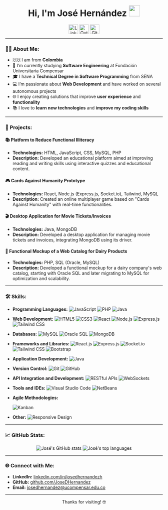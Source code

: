 
<h1 align="center"><b>Hi, I'm José Hernández</b> <img src="https://media.giphy.com/media/hvRJCLFzcasrR4ia7z/giphy.gif" width="35"></h1>


<div>
    <p align="center">
      <a href="https://linkedin.com/in/josedhernandezh" target="blank"><img align="center"
         src="https://img.shields.io/badge/linkedin-%231DA1F2.svg?style=for-the-badge&logo=linkedin&logoColor=white"
         alt="LinkedIn" height="30"/></a>
      <a href="mailto:josedhernandez@ucompensar.edu.co" target="blank"><img align="center" src="https://img.shields.io/badge/outlook-0078D4.svg?style=for-the-badge&logo=microsoft-outlook&logoColor=white" alt="Outlook" height="30"/></a>
      <a href="https://github.com/JoseDHernandez" target="blank"><img align="center"
         src="https://img.shields.io/badge/github-181717.svg?style=for-the-badge&logo=github&logoColor=white"
         alt="GitHub" height="30"/></a>
    </p>
</div>


---

### 👨‍💻 About Me:
- 🇨🇴 I am from **Colombia**
- 🌱 I’m currently studying **Software Engineering** at Fundación Universitaria Compensar
- 🎓 I have a **Technical Degree in Software Programming** from SENA
- 💻 I’m passionate about **Web Development** and have worked on several autonomous projects
- 🌐 I enjoy creating solutions that improve **user experience** and **functionality**
- 📚 I love to **learn new technologies** and **improve my coding skills**

---

### 🚀 Projects:

#### **📚 Platform to Reduce Functional Illiteracy**
- **Technologies:** HTML, JavaScript, CSS, MySQL, PHP
- **Description:** Developed an educational platform aimed at improving reading and writing skills using interactive quizzes and educational content.

#### **🎮 Cards Against Humanity Prototype**
- **Technologies:** React, Node.js (Express.js, Socket.io), Tailwind, MySQL
- **Description:** Created an online multiplayer game based on "Cards Against Humanity" with real-time functionalities.

#### **🎬 Desktop Application for Movie Tickets/Invoices**
- **Technologies:** Java, MongoDB
- **Description:** Developed a desktop application for managing movie tickets and invoices, integrating MongoDB using its driver.

#### **🛒 Functional Mockup of a Web Catalog for Dairy Products**
- **Technologies:** PHP, SQL (Oracle, MySQL)
- **Description:** Developed a functional mockup for a dairy company's web catalog, starting with Oracle SQL and later migrating to MySQL for optimization and scalability.

---

### 🛠️ Skills:

- **Programming Languages:** 
  ![JavaScript](https://img.shields.io/badge/-JavaScript-F7DF1E?style=for-the-badge&logo=javascript&logoColor=black)
  ![PHP](https://img.shields.io/badge/-PHP-777BB4?style=for-the-badge&logo=php&logoColor=white)
  ![Java](https://img.shields.io/badge/-Java-007396?style=for-the-badge&logo=java&logoColor=white)
- **Web Development:** 
  ![HTML5](https://img.shields.io/badge/-HTML5-E34F26?style=for-the-badge&logo=html5&logoColor=white)
  ![CSS3](https://img.shields.io/badge/-CSS3-1572B6?style=for-the-badge&logo=css3&logoColor=white)
  ![React](https://img.shields.io/badge/-React-61DAFB?style=for-the-badge&logo=react&logoColor=black)
  ![Node.js](https://img.shields.io/badge/-Node.js-339933?style=for-the-badge&logo=nodedotjs&logoColor=white)
  ![Express.js](https://img.shields.io/badge/-Express.js-000000?style=for-the-badge&logo=express&logoColor=white)
  ![Tailwind CSS](https://img.shields.io/badge/-Tailwind_CSS-38B2AC?style=for-the-badge&logo=tailwind-css&logoColor=white)
- **Databases:** 
  ![MySQL](https://img.shields.io/badge/-MySQL-4479A1?style=for-the-badge&logo=mysql&logoColor=white)
  ![Oracle SQL](https://img.shields.io/badge/-Oracle_SQL-F80000?style=for-the-badge&logo=oracle&logoColor=white)
  ![MongoDB](https://img.shields.io/badge/-MongoDB-47A248?style=for-the-badge&logo=mongodb&logoColor=white)
- **Frameworks and Libraries:** 
  ![React.js](https://img.shields.io/badge/-React.js-61DAFB?style=for-the-badge&logo=react&logoColor=black)
  ![Express.js](https://img.shields.io/badge/-Express.js-000000?style=for-the-badge&logo=express&logoColor=white)
  ![Socket.io](https://img.shields.io/badge/-Socket.io-010101?style=for-the-badge&logo=socket.io&logoColor=white)
  ![Tailwind CSS](https://img.shields.io/badge/-Tailwind_CSS-38B2AC?style=for-the-badge&logo=tailwind-css&logoColor=white)
  ![Bootstrap](https://img.shields.io/badge/-Bootstrap-563D7C?style=for-the-badge&logo=bootstrap&logoColor=white)
- **Application Development:** 
  ![Java](https://img.shields.io/badge/-Java-007396?style=for-the-badge&logo=java&logoColor=white)
- **Version Control:** 
  ![Git](https://img.shields.io/badge/-Git-F05032?style=for-the-badge&logo=git&logoColor=white)
  ![GitHub](https://img.shields.io/badge/-GitHub-181717?style=for-the-badge&logo=github&logoColor=white)
- **API Integration and Development:** 
  ![RESTful APIs](https://img.shields.io/badge/-RESTful_APIs-000000?style=for-the-badge&logo=restful&logoColor=white)
  ![WebSockets](https://img.shields.io/badge/-WebSockets-010101?style=for-the-badge&logo=websockets&logoColor=white)
- **Tools and IDEs:** 
  ![Visual Studio Code](https://img.shields.io/badge/-Visual_Studio_Code-007ACC?style=for-the-badge&logo=visual-studio-code&logoColor=white)
  ![NetBeans](https://img.shields.io/badge/-NetBeans-1B6AC6?style=for-the-badge&logo=apache-netbeans-ide&logoColor=white)
- **Agile Methodologies:** 

  ![Kanban](https://img.shields.io/badge/-Kanban-007ACC?style=for-the-badge&logo=kanban&logoColor=white)
- **Other:** 
  ![Responsive Design](https://img.shields.io/badge/-Responsive_Design-0096D6?style=for-the-badge&logo=responsive-design&logoColor=white)

---

### 📈 GitHub Stats:

<p align="center">
  <img src="https://github-readme-stats.vercel.app/api?username=JoseDHernandez&show_icons=true&theme=radical" alt="José's GitHub stats" />
  <img src="https://github-readme-stats.vercel.app/api/top-langs/?username=JoseDHernandez&layout=compact&theme=radical" alt="José's top languages" />
</p>

---

### 🌐 Connect with Me:

- **LinkedIn:** [linkedin.com/in/josedhernandezh](https://linkedin.com/in/josedhernandezh)
- **GitHub:** [github.com/JoseDHernandez](https://github.com/JoseDHernandez)
- **Email:** [josedhernandez@ucompensar.edu.co](mailto:josedhernandez@ucompensar.edu.co)

---

<p align="center">Thanks for visiting! 🤓</p>
